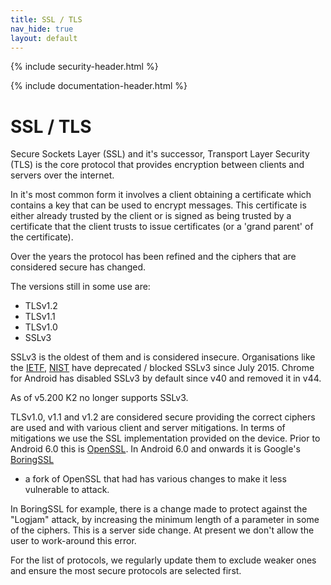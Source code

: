 ```yaml
---
title: SSL / TLS
nav_hide: true
layout: default
---
```


{% include security-header.html %}

{% include documentation-header.html %}

# SSL / TLS

Secure Sockets Layer (SSL) and it's successor, Transport Layer Security (TLS) is the core protocol that provides encryption between clients and servers over the internet.

In it's most common form it involves a client obtaining a certificate which contains a key that can be used to encrypt messages. This certificate is either already trusted by the client or is signed as being trusted by a certificate that the client trusts to issue certificates (or a 'grand parent' of the certificate).

Over the years the protocol has been refined and the ciphers that are considered secure has changed.

The versions still in some use are:

* TLSv1.2
* TLSv1.1
* TLSv1.0
* SSLv3

SSLv3 is the oldest of them and is considered insecure. Organisations like the <a href="https://tools.ietf.org/html/rfc7568">IETF</a>, <a href="http://csrc.nist.gov/groups/STM/cmvp/documents/fips140-2/FIPS1402IG.pdf">NIST</a> have deprecated / blocked SSLv3 since July 2015. Chrome for Android has disabled SSLv3 by default since v40 and removed it in v44.

As of v5.200 K2 no longer supports SSLv3.

TLSv1.0, v1.1 and v1.2 are considered secure providing the correct ciphers are used and with various client and server mitigations. 
In terms of mitigations we use the SSL implementation provided on the device.
Prior to Android 6.0 this is <a href="https://www.openssl.org.">OpenSSL</a>.
In Android 6.0 and onwards it is Google's <a href="http://developer.android.com/about/versions/marshmallow/android-6.0-changes.html#boringSSL">BoringSSL</a>
 - a fork of OpenSSL that had has various changes to make it less vulnerable to attack.

In BoringSSL for example, there is a change made to protect against the "Logjam" attack, by increasing the minimum length of a parameter in some of the ciphers. This is a server side change. At present we don't allow the user to work-around this error.

For the list of protocols, we regularly update them to exclude weaker ones and ensure the most secure protocols are selected first.
